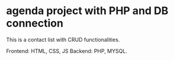# agenda project with PHP and DB connection
This is a contact list with CRUD functionalities. 

Frontend: HTML, CSS, JS
Backend: PHP, MYSQL.
